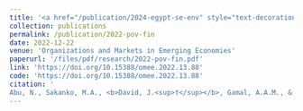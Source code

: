 ```yaml
---
title: '<a href="/publication/2024-egypt-se-env" style="text-decoration:none;">Impact of financial inclusion on poverty reduction in Niger state, Nigeria</a>'
collection: publications
permalink: /publication/2022-pov-fin
date: 2022-12-22
venue: 'Organizations and Markets in Emerging Economies'
paperurl: '/files/pdf/research/2022-pov-fin.pdf'
link: 'https://doi.org/10.15388/omee.2022.13.88'
code: 'https://doi.org/10.15388/omee.2022.13.88'
citation: '
Abu, N., Sakanko, M.A., <b>David, J.<sup>†</sup></b>, Gamal, A.A.M., & Obi, B. (2022). &quot;Impact of financial inclusion on poverty reduction in Niger state, Nigeria.&quot; <i>Organizations and Markets in Emerging Economies</i>, <i>13</i>(2), 89-105. doi: 10.15388/omee.2022.13.88'
---
```

